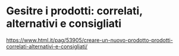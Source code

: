 # Gesitre i prodotti: correlati, alternativi e consigliati


https://www.html.it/pag/53905/creare-un-nuovo-prodotto-prodotti-correlati-alternativi-e-consigliati/
